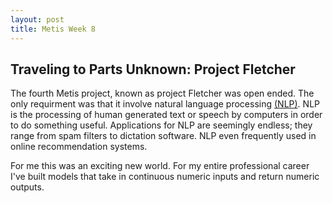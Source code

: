 ```yaml
---
layout: post
title: Metis Week 8
---
```


## Traveling to Parts Unknown: Project Fletcher

The fourth Metis project, known as project Fletcher was open ended. The only requirment was that it involve natural language processing [(NLP)](https://en.wikipedia.org/wiki/Natural_language_processing). NLP is the processing of human generated text or speech by computers in order to do something useful. Applications for NLP are seemingly endless; they range from spam filters to dictation software. NLP even frequently used in online recommendation systems. 

For me this was an exciting new world. For my entire professional career I've built models that take in continuous numeric inputs and return numeric outputs. 

